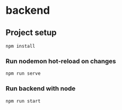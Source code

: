 # backend

## Project setup
```
npm install
```

### Run nodemon hot-reload on changes
```
npm run serve
```

### Run backend with node
```
npm run start
```